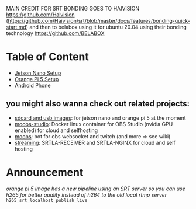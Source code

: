 MAIN CREDIT FOR SRT BONDING GOES TO HAIVISION https://github.com/Haivision (https://github.com/Haivision/srt/blob/master/docs/features/bonding-quick-start.md) and then to belabox using it for ubuntu 20.04 using their bonding technology https://github.com/BELABOX

Table of Content
=====================
+ [Jetson Nano Setup](jetson-nano.md)
+ [Orange Pi 5 Setup](orangepi.md)
+ Android Phone

## you might also wanna check out related projects:
+ [sdcard and usb images](https://github.com/moo-the-cow/Streaming-Images): for jetson nano and orange pi 5 at the moment
+ [moobs-studio](https://github.com/moo-the-cow/moobs-studio): Docker linux container for OBS Studio (nvidia GPU enabled) for cloud and selfhosting
+ [moobs](https://github.com/moo-the-cow/moobs): bot for obs websocket and twitch (and more => see wiki)
+ [streaming](https://github.com/moo-the-cow/streaming): SRTLA-RECEIVER and SRTLA-NGINX for cloud and self hosting

# Announcement

*orange pi 5 image has a new pipeline using an SRT server so you can use h265 for better quality instead of h264 to the old local rtmp server*
`h265_srt_localhost_publish_live`
